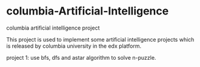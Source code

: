 # columbia-Artificial-Intelligence
columbia artificial intelligence project

This project is used to implement some artificial intelligence projects which is released by columbia university in the edx platform.

project 1: use bfs, dfs and astar algorithm to solve n-puzzle.
